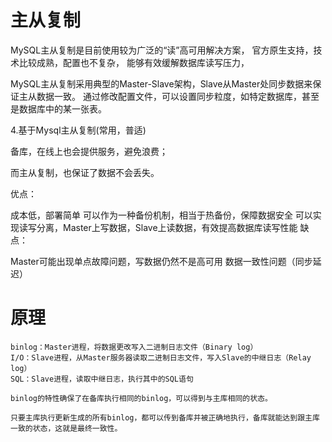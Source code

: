 


# 主从复制


MySQL主从复制是目前使用较为广泛的“读”高可用解决方案，
官方原生支持，技术比较成熟，配置也不复杂，
能够有效缓解数据库读写压力，

MySQL主从复制采用典型的Master-Slave架构，Slave从Master处同步数据来保证主从数据一致。
通过修改配置文件，可以设置同步粒度，如特定数据库，甚至是数据库中的某一张表。


4.基于Mysql主从复制(常用，普适)

备库，在线上也会提供服务，避免浪费；

而主从复制，也保证了数据不会丢失。



优点：

成本低，部署简单
可以作为一种备份机制，相当于热备份，保障数据安全
可以实现读写分离，Master上写数据，Slave上读数据，有效提高数据库读写性能
缺点：

Master可能出现单点故障问题，写数据仍然不是高可用
数据一致性问题（同步延迟）


# 原理


    binlog：Master进程，将数据更改写入二进制日志文件（Binary log）
    I/O：Slave进程，从Master服务器读取二进制日志文件，写入Slave的中继日志（Relay log）
    SQL：Slave进程，读取中继日志，执行其中的SQL语句
    
    binlog的特性确保了在备库执行相同的binlog，可以得到与主库相同的状态。
    
    只要主库执行更新生成的所有binlog，都可以传到备库并被正确地执行，备库就能达到跟主库一致的状态，这就是最终一致性。
    
    






























